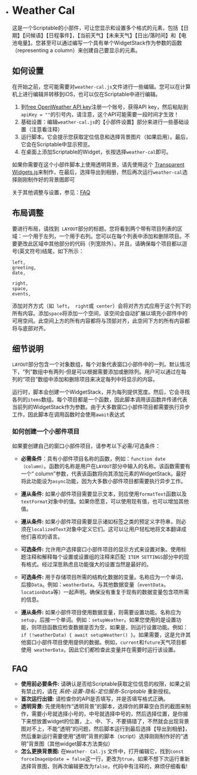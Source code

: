* # Weather Cal

  这是一个Scriptable的小部件，可让您显示和设置多个格式的元素，包括【日期】【问候语】【日程事件】，【当前天气】【未来天气】【日出/落时间】和【电池电量】。您甚至可以通过编写一个具有单个WidgetStack作为参数的函数（representing a column）来创建自己要显示的元素。

  ## 如何设置

  在开始之前，您可能需要对`weather-cal.js`文件进行一些编辑。您可以在计算机上进行编辑并转移到iOS，也可以仅在Scriptable中进行编辑。

  1. 到[free OpenWeather API key](http://openweathermap.org/api)注册一个账号，获得API key，然后粘贴到 `apiKey = ""`的引号内，请注意，这个API可能需要一段时间才生效！
  2. 基础设置：编辑`weather-cal.js`的【小部件设置】部分来进行一些基础设置（注意看注释）
  3. 运行脚本。它会提示您获取定位信息和选择背景图片（如果启用）。最后，它会在Scriptable中显示预览。
  4. 在桌面上添加Scriptable的Widget，长按选择`weather-cal`即可。

  如果你需要在这个小部件脚本上使用透明背景，请先使用这个 [Transparent Widgets.js](https://github.com/xkerwin/Weather-Cal/blob/main/Transparent%20Widgets%20Export.js)来制作，在最后，选择导出到相册，然后再次运行`weather-cal`选择刚刚制作好的背景图即可

  关于其他调整与设置，参见：[FAQ](https://github.com/xkerwin/Weather-Cal/blob/main/README_cn.md#faq)

  ## 布局调整

  要进行布局，请找到` LAYOUT`部分的标题。您将看到两个带有项目列表的区域：一个用于左列，一个用于右列。您可以在每个列表中添加和删除项目。不要更改此区域中其他部分的代码（列宽除外）。并且，请确保每个项目都以逗号(英文符号)结尾，如下所示：

  ```
  left,
  greeting,
  date,
  
  right,
  space,
  events,
  ```

  添加对齐方式（如` left`，` right`或` center`）会将对齐方式应用于这个列下的所有内容。添加`space`将添加一个空间，该空间会自动扩展以填充小部件中的可用空间。此空间上方的所有内容都将与顶部对齐，此空间下方的所有内容都将与底部对齐。

  ## 细节说明

  `LAYOUT`部分包含一个对象数组，每个对象代表窗口小部件中的一列。默认情况下，“列”数组中有两列-但是可以根据需要添加或删除列。用户可以通过在每列的“项目”数组中添加和删除项目来决定每列中将显示的内容。

  运行时，脚本会创建一个WidgetStack，并为每列提供宽度。然后，它会寻找各列的`items`数组。每个项目都是一个函数，因此脚本调用该函数并传递代表当前列的WidgetStack作为参数。由于大多数窗口小部件项目都需要执行异步工作，因此脚本在调用函数时会使用`await`表达式

  ### 如何创建一个小部件项目

  如果要创建自己的窗口小部件项目，请参考以下必需/可选条件：

  * __必需条件__：具有小部件项目名称的函数，例如：`function date（column）`。函数的名称是用户在`LAYOUT`部分中输入的名称。该函数需要有一个“ column”参数，代表该函数将向其添加元素的WidgetStack。最好将此功能设为`async`功能，因为大多数小部件项目都需要执行异步工作。
  * __遵从条件:__ 如果小部件项目需要显示文本，则应使用`formatText`函数以及`textFormat`对象中的值。如果你愿意，可以使用现有值，也可以增加其他值。
  * __遵从条件:__ 如果小部件项目需要显示诸如标签之类的预定义字符串，则必须在`localizedText`对象中定义它们。这可以让用户轻松地将文本翻译成他们喜欢的语言。

  * __可选条件:__ 允许用户选择窗口小部件项目的显示方式来设置对象。使用标题注释和解释每个设置或设置组的注释来匹配` ITEM SETTINGS`部分中的现有格式。经过深思熟虑且功能强大的设置当然是最好的。
  * __可选条件:__ 用于存储项目所需的结构化数据的变量。名称应为一个单词，后接`Data`。例如：`weatherData`。与其他数据变量（`eventData`，`locationData`等）一起声明。确保没有重复于现有的数据变量包含项所需的信息。
  * __遵从条件:__ 如果小部件项目使用数据变量，则需要设置功能。名称应为` setup`，后接一个单词。例如：`setupWeather`。如果您使用的是设置功能，则项目函数应检查数据是否为空，如果是，则运行设置功能。例如：`if (!weatherData) { await setupWeather() }`。如果需要，这是允许其他窗口小部件项目使用提供的数据。例如，`current`和`future`天气项目都使用` weatherData`，因此它们都检查此变量并在需要时运行该设置。

  ## FAQ

  * __使用前必要条件:__ 请确认是否给Scriptable获取定位信息的权限，如果之前有禁止的，请在 _系统-设置-隐私-定位服务-Scriptable_ 重新授权。
  * __首次运行出错:__ 请检查你的API是否填写，并是否填写格式正确。
  * __透明背景:__ 先使用制作“透明背景”的脚本，选择你的屏幕空白页的截图来制作，需要小号就选择小号的，中号就选择中号的，然后选择位置，是你接下来想放置widget的位置，上、中、下，不要搞错了，不然就会出现背景图对不上，不能“透明”的问题，然后脚本运行到最后选择【导出到相册】，然后重新运行需要使用“透明”背景的脚本（script）选择刚刚制作好的“透明”背景图（其他widget脚本方法类似）
  * __怎么更换背景图:__ 在`Weather- Cal.js` 文件中，打开编辑它，找到`const forceImageUpdate = false`这一行，更改为`true`，如果不想下次运行重新选择背景图，则再次编辑更改为`false`，代码中有注释的，麻烦仔细看看!
